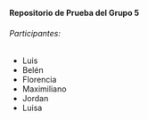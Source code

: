 **Repositorio de Prueba del Grupo 5**
###### Participantes:
- Luis
- Belén
- Florencia
- Maximiliano
- Jordan
- Luisa
